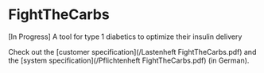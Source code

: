 # FightTheCarbs
[In Progress]
A tool for type 1 diabetics to optimize their insulin delivery

Check out the [customer specification](/Lastenheft FightTheCarbs.pdf) and the [system specification](/Pflichtenheft FightTheCarbs.pdf) (in German).
